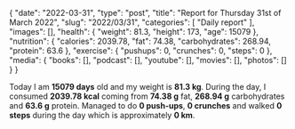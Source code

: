 {
    "date": "2022-03-31",
    "type": "post",
    "title": "Report for Thursday 31st of March 2022",
    "slug": "2022\/03\/31",
    "categories": [
        "Daily report"
    ],
    "images": [],
    "health": {
        "weight": 81.3,
        "height": 173,
        "age": 15079
    },
    "nutrition": {
        "calories": 2039.78,
        "fat": 74.38,
        "carbohydrates": 268.94,
        "protein": 63.6
    },
    "exercise": {
        "pushups": 0,
        "crunches": 0,
        "steps": 0
    },
    "media": {
        "books": [],
        "podcast": [],
        "youtube": [],
        "movies": [],
        "photos": []
    }
}

Today I am <strong>15079 days</strong> old and my weight is <strong>81.3 kg</strong>. During the day, I consumed <strong>2039.78 kcal</strong> coming from <strong>74.38 g</strong> fat, <strong>268.94 g</strong> carbohydrates and <strong>63.6 g</strong> protein. Managed to do <strong>0 push-ups</strong>, <strong>0 crunches</strong> and walked <strong>0 steps</strong> during the day which is approximately <strong>0 km</strong>.